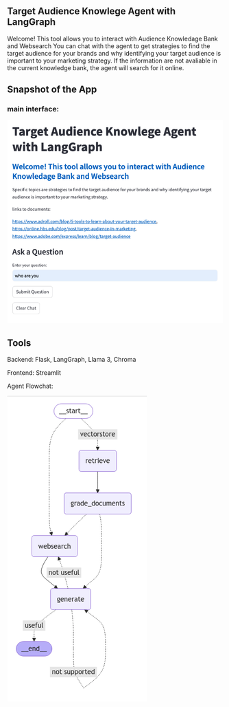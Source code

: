 ## Target Audience Knowlege Agent with LangGraph

Welcome! This tool allows you to interact with Audience Knowledage Bank and Websearch
You can chat with the agent to get strategies to find the target audience for your brands and why identifying your target audience is important to your marketing strategy.
If the information are not avaliable in the current knowledge bank, the agent will search for it online. 


## Snapshot of the App 

### main interface: 
![alt text](figures/audience_app.png)


## Tools
Backend: Flask, LangGraph, Llama 3, Chroma 

Frontend: Streamlit

Agent Flowchat:

![alt text](figures/agent_workflow.png)


